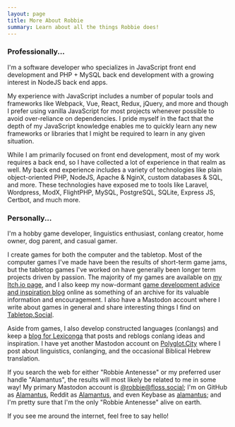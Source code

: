 ```yaml
---
layout: page
title: More About Robbie
summary: Learn about all the things Robbie does!
---
```


### Professionally...

I'm a software developer who specializes in JavaScript front end development and PHP + MySQL back end development with a
growing interest in NodeJS back end apps.

My experience with JavaScript includes a number of popular tools and frameworks like Webpack, Vue, React, Redux,
jQuery, and more and though I prefer using vanilla JavaScript for most projects whenever possible to avoid over-reliance on dependencies.
I pride myself in the fact that the depth of my JavaScript knowledge enables me to quickly learn any new frameworks
or libraries that I might be required to learn in any given situation.

While I am primarily focused on front end development, most of my work requires a back end, so I have collected a
lot of experience in that realm as well. My back end experience includes a variety of technologies like plain
object-oriented PHP, NodeJS, Apache & NginX, custom databases & SQL, and more. These technologies have exposed me
to tools like Laravel, Wordpress, ModX, FlightPHP, MySQL, PostgreSQL, SQLite, Express JS, Certbot, and much more.

### Personally...

I'm a hobby game developer, linguistics enthusiast, conlang creator, home owner, dog parent, and casual gamer.

I create games for both the computer and the tabletop. Most of the computer games I've made have been the results
of short-term game jams, but the tabletop games I've worked on have generally been longer term projects driven by
passion. The majority of my games are available on [my Itch.io page](https://alamantus.itch.io), and I also keep my
now-dormant [game development advice and inspiration blog](https://gamedev.alamantus.com) online as something of an
archive for its valuable information and encouragement. I also have a Mastodon account where I write about
games in general and share interesting things I find on [Tabletop.Social](https://tabletop.social/@Alamantus).

Aside from games, I also develop constructed languages (conlangs) and keep a [blog for Lexiconga](https://tumblr.com/lexiconga)
that posts and reblogs conlang ideas and inspiration. I have yet another Mastodon account on [Polyglot.City](https://polyglot.city/@Alamantus)
where I post about linguistics, conlanging, and the occasional Biblical Hebrew translation.

If you search the web for either "Robbie Antenesse" or my preferred user handle "Alamantus", the results will most
likely be related to me in some way! My primary Mastodon account is [@robbie@floss.social](https://floss.social/@robbie);
I'm on GitHub as [Alamantus](https://github.com/Alamantus), Reddit as [Alamantus](https://reddit.com/user/alamantus),
and even Keybase as [alamantus](https://keybase.io/alamantus); and I'm pretty sure that I'm the only
"Robbie Antenesse" alive on earth.

If you see me around the internet, feel free to say hello!